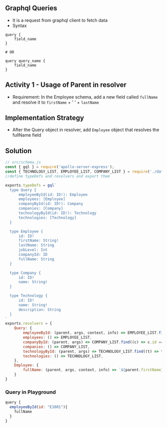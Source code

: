 ## Graphql Queries
- It is a request from graphql client to fetch data
- Syntax

```gql
query {
    field_name
}

# OR

query query_name {
    field_name
}
```

## Activity 1 - Usage of Parent in resolver
- Requirement: In the Employee schema, add a new field called `fullName` and resolve it to `firstName` + ' ' + `lastName`

## Implementation Strategy
- After the Query object in resolver, add `Employee` object that resolves the fullName field

## Solution

```js
// src/schema.js
const { gql } = require('apollo-server-express');
const { TECHNOLOGY_LIST, EMPLOYEE_LIST, COMPANY_LIST } = require('./data');
//define typeDefs and resolvers and export them

exports.typeDefs = gql`
  type Query {
      employeeById(id: ID!): Employee
      employees: [Employee]
      companyById(id: ID!): Company
      companies: [Company]
      technologyById(id: ID!): Technology
      technologies: [Technology]
  }

  type Employee {
      id: ID!
      firstName: String!
      lastName: String
      jobLevel: Int
      companyId: ID
      fullName: String
  }

  type Company {
      id: ID!
      name: String!
  }

  type Technology {
      id: ID!
      name: String!
      description: String
  }
`
exports.resolvers = {
    Query: {
        employeeById: (parent, args, context, info) => EMPLOYEE_LIST.find((e) => e.id == args.id),
        employees: () => EMPLOYEE_LIST,
        companyById: (parent, args) => COMPANY_LIST.find((c) => c.id == args.id),
        companies: () => COMPANY_LIST,
        technologyById: (parent, args) => TECHNOLOGY_LIST.find((t) => t.id == args.id),
        technologies: () => TECHNOLOGY_LIST,
    },
    Employee: {
        fullName: (parent, args, context, info) => `${parent.firstName} ${parent.lastName}`
    }
}
```

### Query in Playground
```js
query {
  employeeById(id: "E1001"){
    fullName
  }
}
```